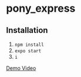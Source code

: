 # pony_express
## Installation
1. `npm install`
2. `expo start`
3. `i`

[Demo Video](https://github.com/yansinhuang/pony_express/blob/main/demo.mp4)
